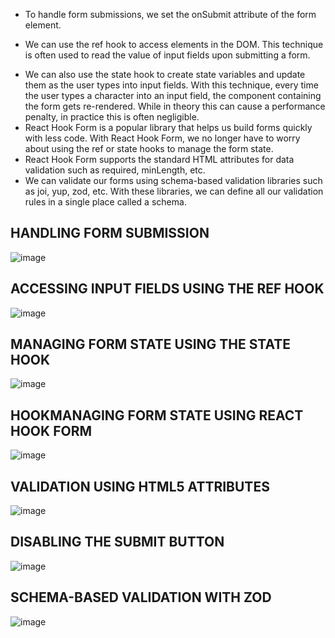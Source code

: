 - To handle form submissions, we set the onSubmit attribute of the form element.
+ We can use the ref hook to access elements in the DOM. This technique is often used to read the value of input fields upon submitting a form.
* We can also use the state hook to create state variables and update them as the user types into input fields. With this technique, every time the user types a character into an input field, the component containing the form gets re-rendered. While in theory this can cause a performance penalty, in practice this is often negligible.
* React Hook Form is a popular library that helps us build forms quickly with less code. With React Hook Form, we no longer have to worry about using the ref or state hooks to manage the form state.
* React Hook Form supports the standard HTML attributes for data validation such as required, minLength, etc.
* We can validate our forms using schema-based validation libraries such as joi, yup, zod, etc. With these libraries, we can define all our validation rules in a single place called a schema.

## **HANDLING FORM SUBMISSION**
 ![image](https://github.com/user-attachments/assets/5a704f66-3c43-4950-baf2-c24df38d0ef3)

## **ACCESSING INPUT FIELDS USING THE REF HOOK**
 ![image](https://github.com/user-attachments/assets/617a707f-fb84-4046-8410-3ffe363ec8c3)

## **MANAGING FORM STATE USING THE STATE HOOK**
![image](https://github.com/user-attachments/assets/1c02c69e-1880-4f4c-9eda-0937a7a34d23)

## **HOOKMANAGING FORM STATE USING REACT HOOK FORM**
![image](https://github.com/user-attachments/assets/fc4830f3-abd9-4fc4-9af4-07a755344390)

## **VALIDATION USING HTML5 ATTRIBUTES**
![image](https://github.com/user-attachments/assets/4dc9dacd-94f7-435b-ba9d-0027e6b292b0)

## **DISABLING THE SUBMIT BUTTON**
![image](https://github.com/user-attachments/assets/a3f50634-13d9-4f4e-9466-a95e089dfaf4)

## **SCHEMA-BASED VALIDATION WITH ZOD**
![image](https://github.com/user-attachments/assets/fa1706e7-e116-45e7-a0fb-2829526b23d5)
